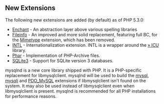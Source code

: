 New Extensions
--------------

The following new extensions are added (by default) as of PHP 5.3.0:

-   <span class="simpara">
    <a href="/book/enchant.html" class="link">Enchant</a> - An
    abstraction layer above various spelling libraries </span>
-   <span class="simpara">
    <a href="/book/fileinfo.html" class="link">Fileinfo</a> - An
    improved and more solid replacement, featuring full BC, for the
    <a href="/book/mime-magic.html" class="link">Mimetype</a> extension,
    which has been removed. </span>
-   <span class="simpara">
    <a href="/book/intl.html" class="link">INTL</a> -
    Internationalization extension. INTL is a wrapper around the
    <a href="http://www.icu-project.org/" class="link external">» ICU</a>
    library. </span>
-   <span class="simpara">
    <a href="/book/phar.html" class="link">Phar</a> - Implementation of
    PHP-Archive files. </span>
-   <span class="simpara">
    <a href="/book/sqlite3.html" class="link">SQLite3</a> - Support for
    SQLite version 3 databases. </span>

mysqlnd is a new core library shipped with PHP. It is a PHP-specific
replacement for libmysqlclient. mysqlnd will be used to build the
<a href="/set/mysqlinfo.html#MySQL%20(Original)" class="link">mysql</a>,
<a href="/set/mysqlinfo.html#MySQLi" class="link">mysqli</a> and
<a href="/book/pdo.html#MySQL%20(PDO)" class="link">PDO_MySQL</a>
extensions if libmysqlclient isn't found on the system. It may also be
used instead of libmysqlclient even when libmysqlclient is present.
mysqlnd is recommended for all PHP installations for performance
reasons.
